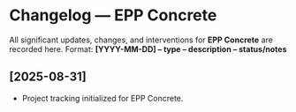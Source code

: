 ﻿# Changelog — EPP Concrete

All significant updates, changes, and interventions for **EPP Concrete** are recorded here.
Format: **[YYYY-MM-DD] – type – description – status/notes**

## [2025-08-31]
- Project tracking initialized for EPP Concrete.
